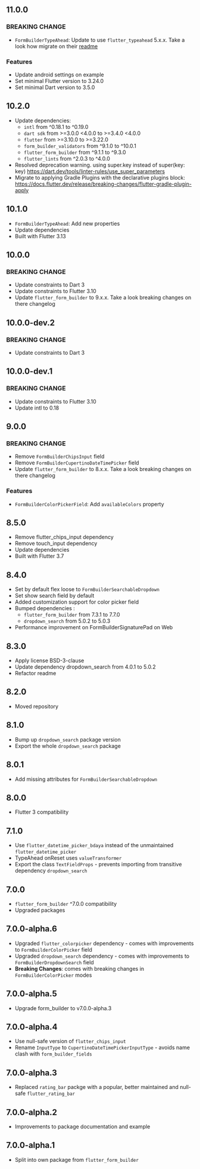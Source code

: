 ## 11.0.0

### BREAKING CHANGE

* `FormBuilderTypeAhead`: Update to use `flutter_typeahead` 5.x.x. Take a look how migrate on their [readme](https://pub.dev/packages/flutter_typeahead#from-4x-to-5x)

### Features

* Update android settings on example
* Set minimal Flutter version to 3.24.0
* Set minimal Dart version to 3.5.0

## 10.2.0

* Update dependencies:
  * `intl` from ^0.18.1 to ^0.19.0
  * `dart sdk` from >=3.0.0 <4.0.0 to >=3.4.0 <4.0.0
  * `flutter` from >=3.10.0 to >=3.22.0
  * `form_builder_validators` from ^9.1.0 to ^10.0.1
  * `flutter_form_builder` from ^9.1.1 to ^9.3.0
  * `flutter_lints` from ^2.0.3 to ^4.0.0
* Resolved deprecation warning. using super.key instead of super(key: key) https://dart.dev/tools/linter-rules/use_super_parameters
* Migrate to applying Gradle Plugins with the declarative plugins block: https://docs.flutter.dev/release/breaking-changes/flutter-gradle-plugin-apply 

## 10.1.0

* `FormBuilderTypeAhead`: Add new properties
* Update dependencies
* Built with Flutter 3.13

## 10.0.0

### BREAKING CHANGE

* Update constraints to Dart 3
* Update constraints to Flutter 3.10
* Update `flutter_form_builder` to 9.x.x. Take a look breaking changes on there changelog

## 10.0.0-dev.2

### BREAKING CHANGE

* Update constraints to Dart 3

## 10.0.0-dev.1

### BREAKING CHANGE

* Update constraints to Flutter 3.10
* Update intl to 0.18

## 9.0.0

### BREAKING CHANGE

* Remove `FormBuilderChipsInput` field
* Remove `FormBuilderCupertinoDateTimePicker` field
* Update `flutter_form_builder` to 8.x.x. Take a look breaking changes on there changelog

### Features

* `FormBuilderColorPickerField`: Add `availableColors` property

## 8.5.0

* Remove flutter_chips_input dependency
* Remove touch_input dependency
* Update dependencies
* Built with Flutter 3.7

## 8.4.0

* Set by default flex loose to `FormBuilderSearchableDropdown`
* Set show search field by default
* Added customization support for color picker field
* Bumped dependencies :
  * `flutter_form_builder` from 7.3.1 to 7.7.0
  * `dropdown_search` from 5.0.2 to 5.0.3
* Performance improvement on FormBuilderSignaturePad on Web

## 8.3.0

* Apply license BSD-3-clause
* Update dependency dropdown_search from 4.0.1 to 5.0.2
* Refactor readme 

## 8.2.0

* Moved repository

## 8.1.0

* Bump up `dropdown_search` package version
* Export the whole `dropdown_search` package

## 8.0.1

* Add missing attributes for `FormBuilderSearchableDropdown`

## 8.0.0

* Flutter 3 compatibility

## 7.1.0

* Use `flutter_datetime_picker_bdaya` instead of the unmaintained `flutter_datetime_picker`
* TypeAhead onReset uses `valueTransformer`
* Export the class `TextFieldProps` - prevents importing from transitive dependency `dropdown_search`

## 7.0.0

* `flutter_form_builder` ^7.0.0 compatibility
* Upgraded packages

## 7.0.0-alpha.6

* Upgraded `flutter_colorpicker` dependency - comes with improvements to `FormBuilderColorPicker` field
* Upgraded `dropdown_search` dependency - comes with improvements to `FormBuilderDropdownSearch` field
* **Breaking Changes**: comes with breaking  changes in `FormBuilderColorPicker` modes

## 7.0.0-alpha.5

* Upgrade form_builder to v7.0.0-alpha.3

## 7.0.0-alpha.4

* Use null-safe version of `flutter_chips_input`
* Rename `InputType` to `CupertinoDateTimePickerInputType` - avoids name clash with `form_builder_fields`

## 7.0.0-alpha.3

* Replaced `rating_bar` packge with a popular, better maintained and null-safe `flutter_rating_bar`

## 7.0.0-alpha.2

* Improvements to package documentation and example

## 7.0.0-alpha.1

* Split into own package from `flutter_form_builder`
